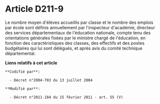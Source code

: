 # Article D211-9

Le nombre moyen d'élèves accueillis par classe et le nombre des emplois par école sont définis annuellement par l'inspecteur
d'académie, directeur des services départementaux de l'éducation nationale, compte tenu des orientations générales fixées par
le ministre chargé de l'éducation, en fonction des caractéristiques des classes, des effectifs et des postes budgétaires qui
lui sont délégués, et après avis du  comité technique départemental.

**Liens relatifs à cet article**

	**Codifié par**:

	  - Décret n°2004-703 du 13 juillet 2004

	**Modifié par**:

	  - Décret n°2011-184 du 15 février 2011 - art. 55 (V)
